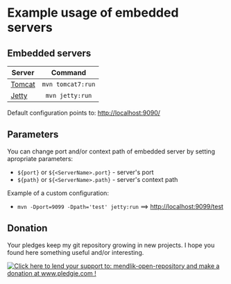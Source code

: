Example usage of embedded servers
=================================

Embedded servers
----------------

| Server									| Command		|
| --- 										| :---:			|
| [Tomcat](http://tomcat.apache.org/maven-plugin-2.0/tomcat7-maven-plugin/)	| `mvn tomcat7:run`	| 
| [Jetty](http://www.eclipse.org/jetty/documentation/current/)			| `mvn jetty:run`	| 

Default configuration points to: [http://localhost:9090/](http://localhost:9090/)

Parameters
----------

You can change port and/or context path of embedded server by setting apropriate parameters:

- `${port}` or `${<ServerName>.port}` - server's port
- `${path}` or `${<ServerName>.path}` - server's context path

Example of a custom configuration: 
- `mvn -Dport=9099 -Dpath='test' jetty:run` ==> [http://localhost:9099/test](http://localhost:9099/test)

Donation
--------

Your pledges keep my git repository growing in new projects. 
I hope you found here something useful and/or interesting.

<a href='http://www.pledgie.com/campaigns/22261'><img alt='Click here to lend your support to: mendlik-open-repository and make a donation at www.pledgie.com !' src='http://www.pledgie.com/campaigns/22261.png?skin_name=chrome' border='0' /></a>
